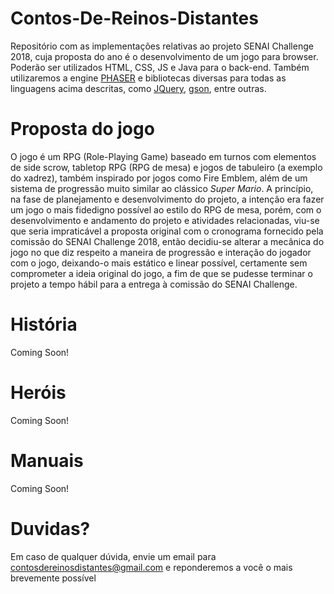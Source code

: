 # Contos-De-Reinos-Distantes
Repositório com as implementações relativas ao projeto SENAI Challenge 2018, cuja proposta do ano é o desenvolvimento de um jogo para browser. Poderão ser utilizados HTML, CSS, JS e Java para o back-end. Também utilizaremos a engine [PHASER](https://github.com/photonstorm/phaser) e bibliotecas diversas para todas as linguagens acima descritas, como [JQuery](https://jquery.com/), [gson](https://github.com/google/gson), entre outras.

# Proposta do jogo
O jogo é um RPG (Role-Playing Game) baseado em turnos com elementos de side scrow, tabletop RPG (RPG de mesa) e jogos de tabuleiro (a exemplo do xadrez), também inspirado por jogos como Fire Emblem, além de um sistema de progressão muito similar ao clássico *Super Mario*. A princípio, na fase de planejamento e desenvolvimento do projeto, a intenção era fazer um jogo o mais fidedigno possível ao estilo do RPG de mesa, porém, com o desenvolvimento e andamento do projeto e atividades relacionadas, viu-se que seria impraticável a proposta original com o cronograma fornecido pela comissão do SENAI Challenge 2018, então decidiu-se alterar a mecânica do jogo no que diz respeito a maneira de progressão e interação do jogador com o jogo, deixando-o mais estático e linear possível, certamente sem comprometer a ideia original do jogo, a fim de que se pudesse terminar o projeto a tempo hábil para a entrega à comissão do SENAI Challenge.

# História 
Coming Soon!

# Heróis
Coming Soon!

# Manuais
Coming Soon!

# Duvidas?
Em caso de qualquer dúvida, envie um email para contosdereinosdistantes@gmail.com e reponderemos a você o mais brevemente possível
